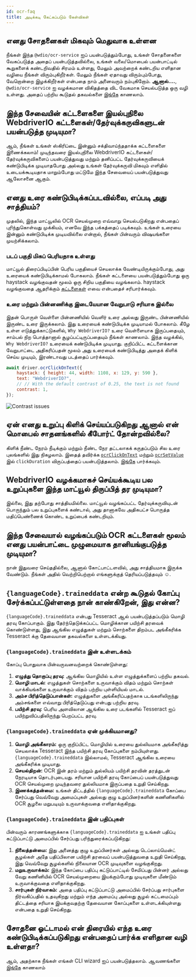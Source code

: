 ```yaml
---
id: ocr-faq
title: அடிக்கடி கேட்கப்படும் கேள்விகள்
---
```


## எனது சோதனைகள் மிகவும் மெதுவாக உள்ளன

நீங்கள் இந்த `@wdio/ocr-service` ஐப் பயன்படுத்தும்போது, உங்கள் சோதனைகளை வேகப்படுத்த அதைப் பயன்படுத்தவில்லை, உங்கள் வலை/மொபைல் பயன்பாட்டில் கூறுகளைக் கண்டறிவதில் சிரமம் உள்ளது, மேலும் அவற்றைக் கண்டறிய எளிதான வழியை நீங்கள் விரும்புகிறீர்கள். மேலும் நீங்கள் ஏதாவது விரும்பும்போது, வேறொன்றை இழக்கிறீர்கள் என்பதை நாம் அனைவரும் நம்புகிறோம். **ஆனால்....**, `@wdio/ocr-service` ஐ வழக்கமான விகிதத்தை விட வேகமாக செயல்படுத்த ஒரு வழி உள்ளது. அதைப் பற்றிய கூடுதல் தகவல்களை [இங்கே](./more-test-optimization) காணலாம்.

## இந்த சேவையின் கட்டளைகளை இயல்புநிலை WebdriverIO கட்டளைகள்/தேர்வுக்கருவிகளுடன் பயன்படுத்த முடியுமா?

ஆம், நீங்கள் உங்கள் ஸ்கிரிப்டை இன்னும் சக்திவாய்ந்ததாக்க கட்டளைகளை இணைக்கலாம்! முடிந்தவரை இயல்புநிலை WebdriverIO கட்டளைகள்/தேர்வுக்கருவிகளைப் பயன்படுத்துவது மற்றும் தனிப்பட்ட தேர்வுக்கருவியைக் கண்டுபிடிக்க முடியாதபோது அல்லது உங்கள் தேர்வுக்கருவி மிகவும் எளிதில் உடையக்கூடியதாக மாறும்போது மட்டுமே இந்த சேவையைப் பயன்படுத்துவது ஆலோசனை ஆகும்.

## எனது உரை கண்டுபிடிக்கப்படவில்லை, எப்படி அது சாத்தியம்?

முதலில், இந்த மாட்யூலில் OCR செயல்முறை எவ்வாறு செயல்படுகிறது என்பதைப் புரிந்துகொள்வது முக்கியம், எனவே [இந்த](./ocr-testing) பக்கத்தைப் படிக்கவும். உங்கள் உரையை இன்னும் கண்டுபிடிக்க முடியவில்லை என்றால், நீங்கள் பின்வரும் விஷயங்களை முயற்சிக்கலாம்.

### படப் பகுதி மிகப் பெரியதாக உள்ளது

மாட்யூல் திரைப்பிடிப்பின் பெரிய பகுதியைச் செயலாக்க வேண்டியிருக்கும்போது, அது உரையைக் கண்டுபிடிக்காமல் போகலாம். நீங்கள் கட்டளையை பயன்படுத்தும்போது ஒரு haystack வழங்குவதன் மூலம் ஒரு சிறிய பகுதியை வழங்கலாம். haystack வழங்குவதை ஆதரிக்கும் [கட்டளைகள்](./ocr-click-on-text) எவை என்பதைச் சரிபார்க்கவும்.

### உரை மற்றும் பின்னணிக்கு இடையேயான வேறுபாடு சரியாக இல்லை

இதன் பொருள் வெள்ளை பின்னணியில் வெளிர் உரை அல்லது இருண்ட பின்னணியில் இருண்ட உரை இருக்கலாம். இது உரையைக் கண்டுபிடிக்க முடியாமல் போகலாம். கீழே உள்ள எடுத்துக்காட்டுகளில், `Why WebdriverIO?` உரை வெள்ளையாக இருப்பதையும், சாம்பல் நிற பொத்தானால் சூழப்பட்டிருப்பதையும் நீங்கள் காணலாம். இந்த வழக்கில், `Why WebdriverIO?` உரையைக் கண்டுபிடிக்க முடியாது. குறிப்பிட்ட கட்டளைக்கான வேறுபாட்டை அதிகரிப்பதன் மூலம் அது உரையைக் கண்டுபிடித்து அதைக் கிளிக் செய்ய முடியும், இரண்டாவது படத்தைப் பார்க்கவும்.

```js
await driver.ocrClickOnText({
    haystack: { height: 44, width: 1108, x: 129, y: 590 },
    text: "WebdriverIO?",
    // // With the default contrast of 0.25, the text is not found
    contrast: 1,
});
```

![Contrast issues](/img/ocr/increased-contrast.jpg)

## ஏன் எனது உறுப்பு கிளிக் செய்யப்படுகிறது ஆனால் என் மொபைல் சாதனங்களில் கீபோர்ட் தோன்றவில்லை?

கிளிக் நீண்ட நேரம் நீடிக்கும் மற்றும் நீண்ட நேர தட்டலாகக் கருதப்படும் சில உரை புலங்களில் இது நிகழலாம். இதைத் தவிர்க்க [`ocrClickOnText`](./ocr-click-on-text) மற்றும் [`ocrSetValue`](./ocr-set-value) இல் `clickDuration` விருப்பத்தைப் பயன்படுத்தலாம். [இங்கே](./ocr-click-on-text#options) பார்க்கவும்.

## WebdriverIO வழக்கமாகச் செய்யக்கூடிய பல உறுப்புகளை இந்த மாட்யூல் திருப்பித் தர முடியுமா?

இல்லை, இது தற்போது சாத்தியமில்லை. மாட்யூல் வழங்கப்பட்ட தேர்வுக்கருவியுடன் பொருந்தும் பல உறுப்புகளைக் கண்டால், அது தானாகவே அதிகபட்ச பொருத்த மதிப்பெண்ணைக் கொண்ட உறுப்பைக் கண்டறியும்.

## இந்த சேவையால் வழங்கப்படும் OCR கட்டளைகள் மூலம் எனது பயன்பாட்டை முழுமையாக தானியங்குபடுத்த முடியுமா?

நான் இதுவரை செய்ததில்லை, ஆனால் கோட்பாட்டளவில், அது சாத்தியமாக இருக்க வேண்டும். நீங்கள் அதில் வெற்றிபெற்றால் எங்களுக்குத் தெரியப்படுத்தவும் ☺️.

## `{languageCode}.traineddata` என்ற கூடுதல் கோப்பு சேர்க்கப்பட்டுள்ளதை நான் காண்கிறேன், இது என்ன?

`{languageCode}.traineddata` என்பது Tesseract ஆல் பயன்படுத்தப்படும் மொழி தரவு கோப்பாகும். இது தேர்ந்தெடுக்கப்பட்ட மொழிக்கான பயிற்சி தரவைக் கொண்டுள்ளது, இது ஆங்கில எழுத்துகள் மற்றும் சொற்களை திறம்பட அங்கீகரிக்க Tesseract க்கு தேவையான தகவல்களை உள்ளடக்கியது.

### `{languageCode}.traineddata` இன் உள்ளடக்கம்

கோப்பு பொதுவாக பின்வருவனவற்றைக் கொண்டுள்ளது:

1. **எழுத்து தொகுப்பு தரவு:** ஆங்கில மொழியில் உள்ள எழுத்துக்களைப் பற்றிய தகவல்.
1. **மொழி மாடல்:** எழுத்துகள் சொற்களை உருவாக்கும் விதம் மற்றும் சொற்கள் வாக்கியங்களை உருவாக்கும் விதம் பற்றிய புள்ளியியல் மாடல்.
1. **அம்ச பிரித்தெடுப்பான்கள்:** எழுத்துகளை அங்கீகரிப்பதற்காக படங்களிலிருந்து அம்சங்களை எவ்வாறு பிரித்தெடுப்பது என்பது பற்றிய தரவு.
1. **பயிற்சி தரவு:** பெரிய அளவிலான ஆங்கில உரை படங்களில் Tesseract ஐப் பயிற்றுவிப்பதிலிருந்து பெறப்பட்ட தரவு.

### `{languageCode}.traineddata` ஏன் முக்கியமானது?

1. **மொழி அங்கீகாரம்:** ஒரு குறிப்பிட்ட மொழியில் உரையை துல்லியமாக அங்கீகரித்து செயலாக்க Tesseract இந்த பயிற்சி தரவு கோப்புகளை நம்பியுள்ளது. `{languageCode}.traineddata` இல்லாமல், Tesseract ஆங்கில உரையை அங்கீகரிக்க முடியாது.
1. **செயல்திறன்:** OCR இன் தரம் மற்றும் துல்லியம் பயிற்சி தரவின் தரத்துடன் நேரடியாக தொடர்புடையது. சரியான பயிற்சி தரவு கோப்பைப் பயன்படுத்துவது OCR செயல்முறை முடிந்தவரை துல்லியமாக இருப்பதை உறுதி செய்கிறது.
1. **இணக்கத்தன்மை:** உங்கள் திட்டத்தில் `{languageCode}.traineddata` கோப்பை சேர்ப்பது வெவ்வேறு அமைப்புகள் அல்லது குழு உறுப்பினர்களின் கணினிகளில் OCR சூழலை மறுபடியும் உருவாக்குவதை எளிதாக்குகிறது.

### `{languageCode}.traineddata` இன் பதிப்புகள்

பின்வரும் காரணங்களுக்காக `{languageCode}.traineddata` ஐ உங்கள் பதிப்பு கட்டுப்பாட்டு அமைப்பில் சேர்ப்பது பரிந்துரைக்கப்படுகிறது:

1. **நிலைத்தன்மை:** இது அனைத்து குழு உறுப்பினர்கள் அல்லது டெப்லாய்மென்ட் சூழல்கள் அதே பதிப்பிலான பயிற்சி தரவைப் பயன்படுத்துவதை உறுதி செய்கிறது, இது வெவ்வேறு சூழல்களில் நிலையான OCR முடிவுகளை வழங்குகிறது.
1. **மறுஉருவாக்கம்:** இந்த கோப்பை பதிப்பு கட்டுப்பாட்டில் சேமிப்பது பின்னர் அல்லது வேறு கணினியில் OCR செயல்முறையை இயக்கும்போது முடிவுகளை மீண்டும் உருவாக்குவதை எளிதாக்குகிறது.
1. **சார்புகள் நிர்வாகம்:** அதை பதிப்பு கட்டுப்பாட்டு அமைப்பில் சேர்ப்பது சார்புகளை நிர்வகிப்பதில் உதவுகிறது மற்றும் எந்த அமைப்பு அல்லது சூழல் கட்டமைப்பும் திட்டத்தை சரியாக இயக்குவதற்கு தேவையான கோப்புகளை உள்ளடக்கியுள்ளது என்பதை உறுதி செய்கிறது.

## சோதனை ஓட்டாமல் என் திரையில் எந்த உரை கண்டுபிடிக்கப்படுகிறது என்பதைப் பார்க்க எளிதான வழி உள்ளதா?

ஆம், அதற்காக நீங்கள் எங்கள் CLI wizard ஐப் பயன்படுத்தலாம். ஆவணங்களை [இங்கே](./cli-wizard) காணலாம்
```